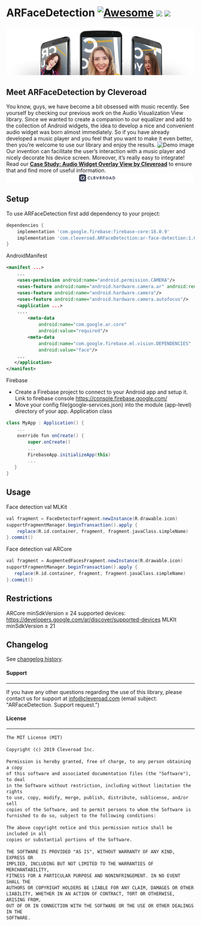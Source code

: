 # ARFaceDetection [![Awesome](https://cdn.rawgit.com/sindresorhus/awesome/d7305f38d29fed78fa85652e3a63e154dd8e8829/media/badge.svg)](https://github.com/sindresorhus/awesome) <img src="https://www.cleveroad.com/public/comercial/label-android.svg" height="19"> <a href="https://www.cleveroad.com/?utm_source=github&utm_medium=label&utm_campaign=contacts"><img src="https://www.cleveroad.com/public/comercial/label-cleveroad.svg" height="19"></a>
![Header image](/images/header.png)
## Meet ARFaceDetection by Cleveroad
You know, guys, we have become a bit obsessed with music recently. See yourself by checking our previous work on the Audio Visualization View library. Since we wanted to create a companion to our equalizer and add to the collection of Android widgets, the idea to develop a nice and convenient audio widget was born almost immediately. So if you have already developed a music player and you feel that you want to make it even better, then you’re welcome to use our library and enjoy the results. 
![Demo image](/images/demo_.gif)
Our invention can facilitate the user’s interaction with a music player and nicely decorate his device screen. Moreover, it’s really easy to integrate! Read our <strong><a href="https://www.cleveroad.com/blog/case-study-audio-widget-overlay-view-by-cleveroad">Case Study: Audio Widget Overlay View by Cleveroad</a></strong> to ensure that and find more of useful information.
[![Awesome](/images/logo-footer.png)](https://www.cleveroad.com/?utm_source=github&utm_medium=label&utm_campaign=contacts)
<br/>
## Setup
To use ARFaceDetection first add dependency to your project:
```groovy
dependencies {
    implementation 'com.google.firebase:firebase-core:16.0.9'
    implementation 'com.cleveroad.ARFaceDetection:ar-face-detection:1.0.2'
}
```
AndroidManifest
```xml
<manifest ...>
    ...
    <uses-permission android:name="android.permission.CAMERA"/>
    <uses-feature android:name="android.hardware.camera.ar" android:required="true"/>
    <uses-feature android:name="android.hardware.camera"/>
    <uses-feature android:name="android.hardware.camera.autofocus"/>
    <application ...>
    ....
        <meta-data 
            android:name="com.google.ar.core" 
            android:value="required"/>
        <meta-data
            android:name="com.google.firebase.ml.vision.DEPENDENCIES"
            android:value="face"/>
    ...
   </application>
</manifest>
```
Firebase
*   Create a Firebase project to connect to your Android app and setup it.
    Link to firebase console https://console.firebase.google.com/ 
*   Move your config file(google-services.json) into the module (app-level) directory of your app.
Application class
```groovy
class MyApp : Application() {
    ...
    override fun onCreate() {
        super.onCreate()
        ...
        FirebaseApp.initializeApp(this)
        ...   
   }
}
``` 
## Usage
Face detection val MLKit
```groovy
val fragment = FaceDetectorFragment.newInstance(R.drawable.icon)       
supportFragmentManager.beginTransaction().apply {
    replace(R.id.container, fragment, fragment.javaClass.simpleName)
}.commit()
```
Face detection val ARCore
```groovy
val fragment = AugmentedFacesFragment.newInstance(R.drawable.icon)
supportFragmentManager.beginTransaction().apply {
   replace(R.id.container, fragment, fragment.javaClass.simpleName)
}.commit()
```
## Restrictions
ARCore
minSdkVersion ≥ 24
supported devices: https://developers.google.com/ar/discover/supported-devices 
MLKIt 
minSdkVersion ≥ 21
## Changelog
See [changelog history].
<br />
#### Support ####
* * *
If you have any other questions regarding the use of this library, please contact us for support at info@cleveroad.com (email subject: "ARFaceDetection. Support request.") 
<br />
#### License ####
* * *
    The MIT License (MIT)
    
    Copyright (c) 2019 Cleveroad Inc.
    
    Permission is hereby granted, free of charge, to any person obtaining a copy
    of this software and associated documentation files (the "Software"), to deal
    in the Software without restriction, including without limitation the rights
    to use, copy, modify, merge, publish, distribute, sublicense, and/or sell
    copies of the Software, and to permit persons to whom the Software is
    furnished to do so, subject to the following conditions:
    
    The above copyright notice and this permission notice shall be included in all
    copies or substantial portions of the Software.
    
    THE SOFTWARE IS PROVIDED "AS IS", WITHOUT WARRANTY OF ANY KIND, EXPRESS OR
    IMPLIED, INCLUDING BUT NOT LIMITED TO THE WARRANTIES OF MERCHANTABILITY,
    FITNESS FOR A PARTICULAR PURPOSE AND NONINFRINGEMENT. IN NO EVENT SHALL THE
    AUTHORS OR COPYRIGHT HOLDERS BE LIABLE FOR ANY CLAIM, DAMAGES OR OTHER
    LIABILITY, WHETHER IN AN ACTION OF CONTRACT, TORT OR OTHERWISE, ARISING FROM,
    OUT OF OR IN CONNECTION WITH THE SOFTWARE OR THE USE OR OTHER DEALINGS IN THE
    SOFTWARE.
[changelog history]: /CHANGELOG.md
